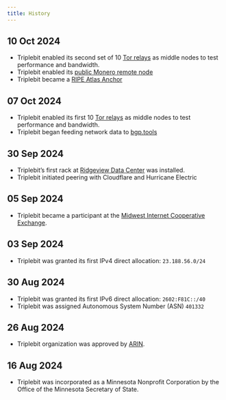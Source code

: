 ```yaml
---
title: History
---
```


## 10 Oct 2024

- Triplebit enabled its second set of 10 [Tor relays](relays.md) as middle nodes to test performance and bandwidth.
- Triplebit enabled its [public Monero remote node](monero.md)
- Triplebit became a [RIPE Atlas Anchor](https://atlas.ripe.net/probes/7395/)

## 07 Oct 2024

- Triplebit enabled its first 10 [Tor relays](relays.md) as middle nodes to test performance and bandwidth.
- Triplebit began feeding network data to [bgp.tools](https://bgp.tools/as/401332#connectivity)

## 30 Sep 2024

- Triplebit’s first rack at [Ridgeview Data Center](https://ridgeviewmn.com/) was installed.
- Triplebit initiated peering with Cloudflare and Hurricane Electric

## 05 Sep 2024

- Triplebit became a participant at the [Midwest Internet Cooperative Exchange](https://micemn.net/).

## 03 Sep 2024

- Triplebit was granted its first IPv4 direct allocation: `23.188.56.0/24`

## 30 Aug 2024

- Triplebit was granted its first IPv6 direct allocation: `2602:F81C::/40`
- Triplebit was assigned Autonomous System Number (ASN) `401332`

## 26 Aug 2024

- Triplebit organization was approved by [ARIN](https://www.arin.net/).

## 16 Aug 2024

- Triplebit was incorporated as a Minnesota Nonprofit Corporation by the Office of the Minnesota Secretary of State.
